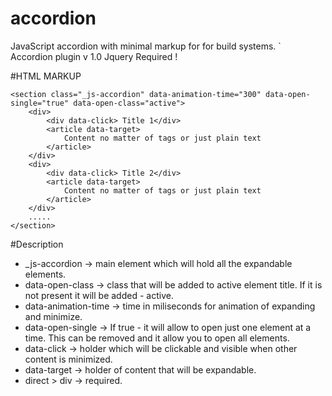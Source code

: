 # accordion
JavaScript accordion with minimal markup for for build systems.
`
Accordion plugin v 1.0
Jquery Required !

#HTML MARKUP

```
<section class="_js-accordion" data-animation-time="300" data-open-single="true" data-open-class="active">
    <div>
        <div data-click> Title 1</div>
        <article data-target>
            Content no matter of tags or just plain text
        </article>
    </div>
    <div>
        <div data-click> Title 2</div>
        <article data-target>
            Content no matter of tags or just plain text
        </article>
    </div>
    .....
</section>
```

#Description
* _js-accordion             -> main element which will hold all the expandable elements.
* data-open-class           -> class that will be added to active element title. If it is not present it will be added - active.
* data-animation-time       -> time in miliseconds for animation of expanding and minimize.
* data-open-single          -> If true - it will allow to open just one element at a time. This can be removed and it allow you to open all elements.
* data-click                -> holder which will be clickable and visible when other content is minimized.
* data-target               -> holder of content that will be expandable.
* direct > div              -> required.
